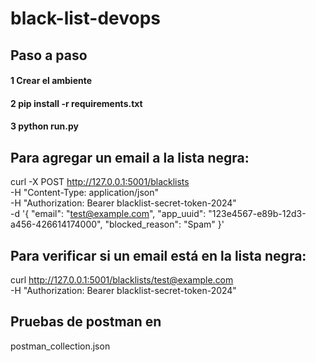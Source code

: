# black-list-devops


## Paso a paso

  ####  1 Crear el ambiente 
  ####  2 pip install -r requirements.txt 
  ####  3 python run.py 

## Para agregar un email a la lista negra:

curl -X POST http://127.0.0.1:5001/blacklists \
-H "Content-Type: application/json" \
-H "Authorization: Bearer blacklist-secret-token-2024" \
-d '{
    "email": "test@example.com",
    "app_uuid": "123e4567-e89b-12d3-a456-426614174000",
    "blocked_reason": "Spam"
}'

## Para verificar si un email está en la lista negra:

curl http://127.0.0.1:5001/blacklists/test@example.com \
-H "Authorization: Bearer blacklist-secret-token-2024"

## Pruebas de postman en 

 postman_collection.json
